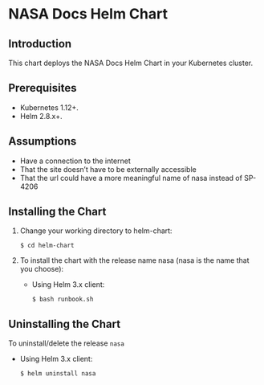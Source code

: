 # NASA Docs Helm Chart

## Introduction

This chart deploys the NASA Docs Helm Chart in your Kubernetes cluster.

## Prerequisites

  - Kubernetes 1.12+.
  - Helm 2.8.x+.


## Assumptions
- Have a connection to the internet
- That the site doesn’t have to be externally accessible
- That the url could have a more meaningful name of nasa instead of SP-4206

## Installing the Chart

1. Change your working directory to helm-chart:
    ```console
    $ cd helm-chart
    ```

2. To install the chart with the release name nasa (nasa is the name that you choose):

    * Using Helm 3.x client:

        ```console
        $ bash runbook.sh
        ```


## Uninstalling the Chart

To uninstall/delete the release `nasa`

* Using Helm 3.x client:

    ```console
    $ helm uninstall nasa
    ```
